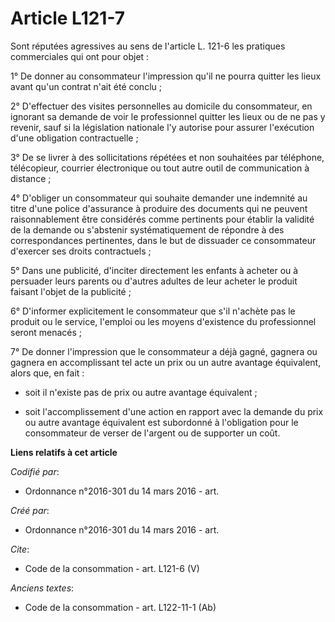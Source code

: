 # Article L121-7

Sont réputées agressives au sens de l'article L. 121-6 les pratiques commerciales qui ont pour objet : 

1° De donner au consommateur l'impression qu'il ne pourra quitter les lieux avant qu'un contrat n'ait été conclu ; 

2° D'effectuer des visites personnelles au domicile du consommateur, en ignorant sa demande de voir le professionnel quitter
les lieux ou de ne pas y revenir, sauf si la législation nationale l'y autorise pour assurer l'exécution d'une obligation
contractuelle ; 

3° De se livrer à des sollicitations répétées et non souhaitées par téléphone, télécopieur, courrier électronique ou tout
autre outil de communication à distance ; 

4° D'obliger un consommateur qui souhaite demander une indemnité au titre d'une police d'assurance à produire des documents
qui ne peuvent raisonnablement être considérés comme pertinents pour établir la validité de la demande ou s'abstenir
systématiquement de répondre à des correspondances pertinentes, dans le but de dissuader ce consommateur d'exercer ses droits
contractuels ; 

5° Dans une publicité, d'inciter directement les enfants à acheter ou à persuader leurs parents ou d'autres adultes de leur
acheter le produit faisant l'objet de la publicité ; 

6° D'informer explicitement le consommateur que s'il n'achète pas le produit ou le service, l'emploi ou les moyens
d'existence du professionnel seront menacés ; 

7° De donner l'impression que le consommateur a déjà gagné, gagnera ou gagnera en accomplissant tel acte un prix ou un autre
avantage équivalent, alors que, en fait :

- soit il n'existe pas de prix ou autre avantage équivalent ;

- soit l'accomplissement d'une action en rapport avec la demande du prix ou autre avantage équivalent est subordonné à
l'obligation pour le consommateur de verser de l'argent ou de supporter un coût.

**Liens relatifs à cet article**

_Codifié par_:

  - Ordonnance n°2016-301 du 14 mars 2016 - art.

_Créé par_:

  - Ordonnance n°2016-301 du 14 mars 2016 - art.

_Cite_:

  - Code de la consommation - art. L121-6 (V)

_Anciens textes_:

  - Code de la consommation - art. L122-11-1 (Ab)
